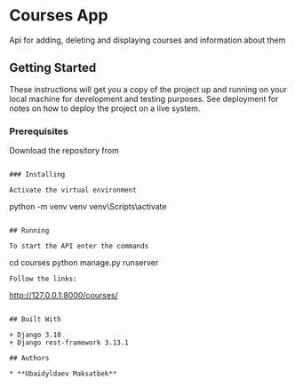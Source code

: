 # Courses App

Api for adding, deleting and displaying courses and information about them

## Getting Started

These instructions will get you a copy of the project up and running on your local machine for development and testing purposes. See deployment for notes on how to deploy the project on a live system.

### Prerequisites

Download the repository from 
```

### Installing

Activate the virtual environment
```
python -m venv venv
venv\Scripts\activate
```

## Running

To start the API enter the commands
```
cd courses
python manage.py runserver
```
Follow the links:
```
http://127.0.0.1:8000/courses/
```

## Built With

+ Django 3.10
+ Django rest-framework 3.13.1 

## Authors

* **Ubaidyldaev Maksatbek**

